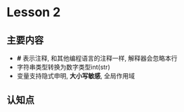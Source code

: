 # Lesson 2

## 主要内容

- **#** 表示注释, 和其他编程语言的注释一样, 解释器会忽略本行
- 字符串类型转换为数字类型int(str)
- 变量支持隐式申明, **大小写敏感**, 全局作用域

## 认知点
